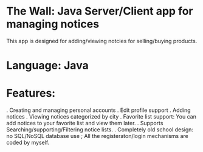 # The Wall: Java Server/Client app for managing notices
This app is designed for adding/viewing notcies for selling/buying products.

# Language: Java

# Features:
  . Creating and managing personal accounts
  . Edit profile support
  . Adding notices
  . Viewing notices categorized by city
  . Favorite list support: You can add notices to your favorite list and view them later.
  . Supports Searching/supporting/Filtering notice lists.
  . Completely old school design: no SQL/NoSQL database use ; All the registeraton/login mechanisms are coded by myself.

